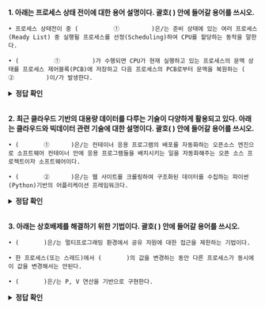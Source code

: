 **1. 아래는 ​프로세스 상태 전이에 대한 용어 설명이다. 괄호(           ) 안에 들어갈 용어를 쓰시오.**

```
• 프로세스 상태전이 중 (          ①         )은/는 준비 상태에 있는 여러 프로세스(Ready List) 중 실행될 프로세스를 선정(Scheduling)하여 CPU를 할당하는 동작을 말한다.

• (          ①         )가 수행되면 CPU가 현재 실행하고 있는 프로세스의 문맥 상태를 프로세스 제어블록(PCB)에 저장하고 다음 프로세스의 PCB로부터 문맥을 복원하는 (          ②         )이/가 발생한다.
```


<details>
<summary><b>정답 확인</b></summary>
<div markdown="1">

① 디스패치(Dispatch)

② 문맥 교환(Context switching)

</div>
</details>
</br>

**2. 최근 클라우드 기반의 대용량 데이터를 다루는 기술이 다양하게 활용되고 있다. 아래는 클라우드와 빅데이터 관련 기술에 대한 설명이다. 괄호(      ) 안에 들어갈 용어를 쓰시오.**

```
• (       ①      )은/는 컨테이너 응용 프로그램의 배포를 자동화하는 오픈소스 엔진으로 소프트웨어 컨테이너 안에 응용 프로그램들을 배치시키는 일을 자동화해주는 오픈 소스 프로젝트이자 소프트웨어이다.

• (       ②      )은/는 웹 사이트를 크롤링하여 구조화된 데이터를 수집하는 파이썬(Python)기반의 어플리케이션 프레임워크다.
```
<details>
<summary><b>정답 확인</b></summary>
<div markdown="1">

① 도커(Docker)

② 스크레파이(Scrapy)

</div>
</details>
</br>

**3. 아래는 상호배제를 해결하기 위한 기법이다. 괄호(        ) 안에 들어갈 용어를 쓰시오.**

```
• (       )은/는 멀티프로그래밍 환경에서 공유 자원에 대한 접근을 제한하는 기법이다.

• 한 프로세스(또는 스레드)에서 (       )의 값을 변경하는 동안 다른 프로세스가 동시에 이 값을 변경해서는 안된다.

• (       )은/는 P, V 연산을 기반으로 구현한다.
```

<details>
<summary><b>정답 확인</b></summary>
<div markdown="1">

세마포어(Semaphore)

</div>
</details>
</br>
